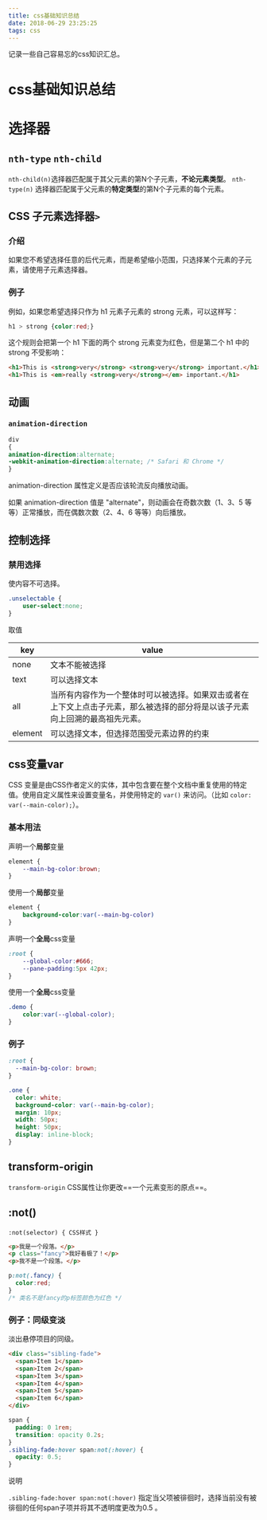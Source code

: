 ```yaml
---
title: css基础知识总结
date: 2018-06-29 23:25:25
tags: css
---
```

记录一些自己容易忘的css知识汇总。
<!--more-->
# css基础知识总结
# 选择器
## `nth-type` `nth-child`
`nth-child(n)`选择器匹配属于其父元素的第N个子元素，**不论元素类型**。
`nth-type(n)` 选择器匹配属于父元素的**特定类型**的第N个子元素的每个元素。
## CSS 子元素选择器`>`
### 介绍
如果您不希望选择任意的后代元素，而是希望缩小范围，只选择某个元素的子元素，请使用子元素选择器。
### 例子
例如，如果您希望选择只作为 h1 元素子元素的 strong 元素，可以这样写：
```css
h1 > strong {color:red;}
```
这个规则会把第一个 h1 下面的两个 strong 元素变为红色，但是第二个 h1 中的 strong 不受影响：
```html
<h1>This is <strong>very</strong> <strong>very</strong> important.</h1>
<h1>This is <em>really <strong>very</strong></em> important.</h1>
```
## 动画
###  `animation-direction`
```css
div
{
animation-direction:alternate;
-webkit-animation-direction:alternate; /* Safari 和 Chrome */
}
```
animation-direction 属性定义是否应该轮流反向播放动画。

如果 animation-direction 值是 "alternate"，则动画会在奇数次数（1、3、5 等等）正常播放，而在偶数次数（2、4、6 等等）向后播放。
## 控制选择
### 禁用选择
使内容不可选择。
```css
.unselectable {
    user-select:none;
}
```
取值

key | value
---|---
none |文本不能被选择
text | 可以选择文本
all | 当所有内容作为一个整体时可以被选择。如果双击或者在上下文上点击子元素，那么被选择的部分将是以该子元素向上回溯的最高祖先元素。
element | 可以选择文本，但选择范围受元素边界的约束
## css变量var
CSS 变量是由CSS作者定义的实体，其中包含要在整个文档中重复使用的特定值。使用自定义属性来设置变量名，并使用特定的 `var()` 来访问。（比如  `color: var(--main-color);`）。
### 基本用法
声明一个**局部**变量
```css
element {
    --main-bg-color:brown;
}
```
使用一个**局部**变量
```css
element {
    background-color:var(--main-bg-color)
}

```
声明一个**全局**css变量
```css
:root {
    --global-color:#666;
    --pane-padding:5px 42px;
}
```
使用一个**全局**css变量
```css
.demo {
    color:var(--global-color);
}
```
### 例子
```css
:root {
  --main-bg-color: brown;
}

.one {
  color: white;
  background-color: var(--main-bg-color);
  margin: 10px;
  width: 50px;
  height: 50px;
  display: inline-block;
}

```
## transform-origin
`transform-origin` CSS属性让你更改==一个元素变形的原点==。
## :not()
`:not(selector) { CSS样式 }`
```html
<p>我是一个段落。</p>
<p class="fancy">我好看极了！</p>
<p>我不是一个段落。</p>
```
```css
p:not(.fancy) {
  color:red;
}
/* 类名不是fancy的p标签颜色为红色 */
```
### 例子：同级变淡
淡出悬停项目的同级。
```html
<div class="sibling-fade">
  <span>Item 1</span>
  <span>Item 2</span>
  <span>Item 3</span>
  <span>Item 4</span>
  <span>Item 5</span>
  <span>Item 6</span>
</div>
```
```css
span {
  padding: 0 1rem;
  transition: opacity 0.2s;
}
.sibling-fade:hover span:not(:hover) {
  opacity: 0.5;
}
```
说明

`.sibling-fade:hover span:not(:hover)` 指定当父项被徘徊时，选择当前没有被徘徊的任何span子项并将其不透明度更改为0.5 。
